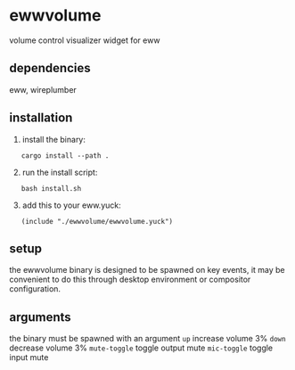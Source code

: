 # ewwvolume

volume control visualizer widget for eww

## dependencies
eww, wireplumber

## installation

1. install the binary:
```
   cargo install --path .
```

2. run the install script:
```
   bash install.sh
```

3. add this to your eww.yuck:
```
   (include "./ewwvolume/ewwvolume.yuck")
```

## setup
the ewwvolume binary is designed to be spawned on key events, it may be convenient to do this through desktop environment or compositor configuration.

## arguments
the binary must be spawned with an argument
`up` increase volume 3%
`down` decrease volume 3%
`mute-toggle` toggle output mute
`mic-toggle` toggle input mute